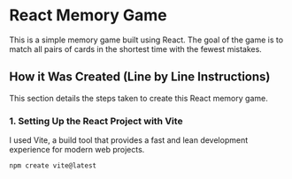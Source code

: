 # React Memory Game

This is a simple memory game built using React. The goal of the game is to match all pairs of cards in the shortest time with the fewest mistakes.

## How it Was Created (Line by Line Instructions)

This section details the steps taken to create this React memory game.

### 1. Setting Up the React Project with Vite

I used Vite, a build tool that provides a fast and lean development experience for modern web projects.

```bash
npm create vite@latest
